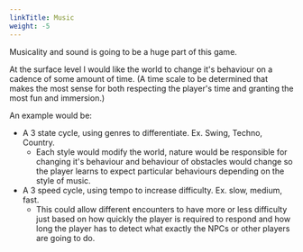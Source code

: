 ```yaml
---
linkTitle: Music
weight: -5
---
```

Musicality and sound is going to be a huge part of this game.

At the surface level I would like the world to change it's behaviour on a cadence of some amount of time. (A time scale to be determined that makes the most sense for both respecting the player's time and granting the most fun and immersion.)

An example would be:

- A 3 state cycle, using genres to differentiate. Ex. Swing, Techno, Country.
	- Each style would modify the world, nature would be responsible for changing it's behaviour and behaviour of obstacles would change so the player learns to expect particular behaviours depending on the style of music.
- A 3 speed cycle, using tempo to increase difficulty. Ex. slow, medium, fast.
	- This could allow different encounters to have more or less difficulty just based on how quickly the player is required to respond and how long the player has to detect what exactly the NPCs or other players are going to do.